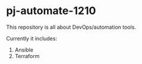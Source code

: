 # pj-automate-1210
This repository is all about DevOps/automation tools.

Currently it includes:
1. Ansible
1. Terraform
